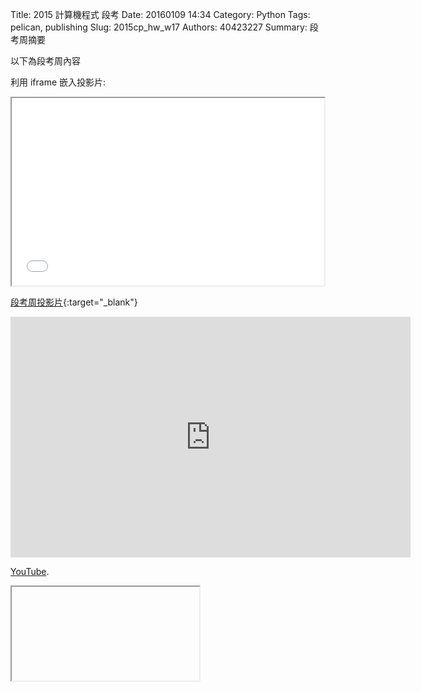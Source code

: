 Title: 2015 計算機程式 段考
Date: 20160109 14:34
Category: Python
Tags: pelican, publishing
Slug: 2015cp_hw_w17
Authors: 40423227
Summary: 段考周摘要

以下為段考周內容

利用 iframe 嵌入投影片:

<iframe src="40423227_cp_w17_p.html" width="500" height="300"></iframe>

[段考周投影片](40423227_cp_w17_p.html){:target="_blank"}

<iframe width="640" height="385" src="https://www.youtube.com/eMD_MzLUUQNmbed/c" frameborder="0" allowfullscreen></iframe> <p><a  href="https://www.youtube.com/">YouTube</a>.</p>

<iframe